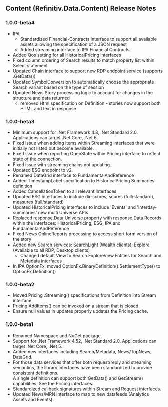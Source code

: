 ﻿## Content (Refinitiv.Data.Content) Release Notes

### 1.0.0-beta4
- IPA
	- Standardized Financial-Contracts interface to support all available assets allowing the specification
	  of a JSON request
	- Added streaming interface to IPA Financial Contracts
- Added Qos setting for all HistoricalPricing interfaces
- Fixed column ordering of Search results to match property list within Select statement
- Updated Chain interface to support new RDP endpoint service (supports .GetData())
- Updated SymbolConversion to automatically choose the appropriate Search variant based on the type of session
- Updated News Story processing logic to account for changes in the structure and data returned
	- removed Html specification on Definition - stories now support both HTML and text in response

### 1.0.0-beta3
- Minimum support for .Net Framework 4.8, .Net Standard 2.0.  Applications can target .Net Core, .Net 6.
- Fixed issue when adding items within Streaming interfaces that were initially not listed but become available.
- Fixed issue when reporting OpenState within Pricing interface to reflect state of the connection.
- Fixed issue with streaming chains not updating.
- Updated ESG endpoint to v2.
- Renamed DataGrid interface to FundamentalAndReference
- Added TimestampLabel specification to HistoricalPricing Summaries definition
- Added CancellationToken to all relevant interfaces
- Updated ESG interfaces to include dir-scores, scores (full/standard), measures (full/standard)
- Updated HistoricalPricing interfaces to include 'Events' and 'Interday-summaries' new multi Universe APIs
- Replaced response.Data.Universe property with response.Data.Records within the interfaces:
	HistoricalPricing, ESG, IPA and FundamentalAndReference
- Fixed News OnlineReports processing to access short form version of the story
- Added new Search services: SearchLight (Wealth clients); Explore (Available to all RDP, Desktop clients)
	- Changed default View to Search.ExploreView.Entities for Search and Metadata interfaces
- In IPA OptionFx, moved OptionFx.BinaryDefinition().SettlementType() to OptionFx.Definition()

### 1.0.0-beta2
- Moved Pricing .Streaming() specifications from Definition into Stream interface.
- Pricing.AddItems() can be invoked on a stream that is closed.
- Ensure null values in updates properly updates the Pricing cache.

### 1.0.0-beta1
- Renamed Namespace and NuGet package.
- Support for .Net Framework 4.52, .Net Standard 2.0.  Applications can target .Net Core, .Net 5.
- Added new interfaces including Search/Metadata, News/TopNews, DataGrid.
- For those data services that offer both request/reply and streaming semantics, the library interfaces have been standardized to provide consistent definitions.  
  A single definition can support both GetData() and GetStream() capabilities.  See the Pricing interfaces.
- Standardized callback signatures within Stream and Request interfaces.
- Updated News/MRN interface to map to new datafeeds (Analytics Assets and Events).
